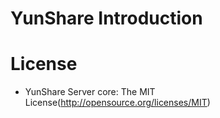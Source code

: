 YunShare Introduction
======================

License
========
- YunShare Server core: The MIT License(http://opensource.org/licenses/MIT)
